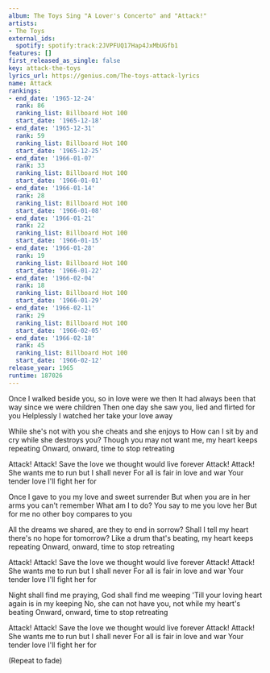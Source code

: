 ```yaml
---
album: The Toys Sing "A Lover's Concerto" and "Attack!"
artists:
- The Toys
external_ids:
  spotify: spotify:track:2JVPFUQ17Hap4JxMbUGfb1
features: []
first_released_as_single: false
key: attack-the-toys
lyrics_url: https://genius.com/The-toys-attack-lyrics
name: Attack
rankings:
- end_date: '1965-12-24'
  rank: 86
  ranking_list: Billboard Hot 100
  start_date: '1965-12-18'
- end_date: '1965-12-31'
  rank: 59
  ranking_list: Billboard Hot 100
  start_date: '1965-12-25'
- end_date: '1966-01-07'
  rank: 33
  ranking_list: Billboard Hot 100
  start_date: '1966-01-01'
- end_date: '1966-01-14'
  rank: 28
  ranking_list: Billboard Hot 100
  start_date: '1966-01-08'
- end_date: '1966-01-21'
  rank: 22
  ranking_list: Billboard Hot 100
  start_date: '1966-01-15'
- end_date: '1966-01-28'
  rank: 19
  ranking_list: Billboard Hot 100
  start_date: '1966-01-22'
- end_date: '1966-02-04'
  rank: 18
  ranking_list: Billboard Hot 100
  start_date: '1966-01-29'
- end_date: '1966-02-11'
  rank: 29
  ranking_list: Billboard Hot 100
  start_date: '1966-02-05'
- end_date: '1966-02-18'
  rank: 45
  ranking_list: Billboard Hot 100
  start_date: '1966-02-12'
release_year: 1965
runtime: 187026
---
```

Once I walked beside you, so in love were we then
It had always been that way since we were children
Then one day she saw you, lied and flirted for you
Helplessly I watched her take your love away

While she's not with you she cheats and she enjoys to
How can I sit by and cry while she destroys you?
Though you may not want me, my heart keeps repeating
Onward, onward, time to stop retreating

Attack! Attack!
Save the love we thought would live forever
Attack! Attack!
She wants me to run but I shall never
For all is fair in love and war
Your tender love I'll fight her for

Once I gave to you my love and sweet surrender
But when you are in her arms you can't remember
What am I to do? You say to me you love her
But for me no other boy compares to you

All the dreams we shared, are they to end in sorrow?
Shall I tell my heart there's no hope for tomorrow?
Like a drum that's beating, my heart keeps repeating
Onward, onward, time to stop retreating

Attack! Attack!
Save the love we thought would live forever
Attack! Attack!
She wants me to run but I shall never
For all is fair in love and war
Your tender love I'll fight her for

Night shall find me praying, God shall find me weeping
'Till your loving heart again is in my keeping
No, she can not have you, not while my heart's beating
Onward, onward, time to stop retreating

Attack! Attack!
Save the love we thought would live forever
Attack! Attack!
She wants me to run but I shall never
For all is fair in love and war
Your tender love I'll fight her for

(Repeat to fade)
